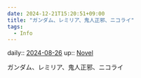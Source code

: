 ```yaml
---
date: 2024-12-21T15:20:51+09:00
title: "ガンダム、レミリア、鬼人正邪、ニコライ"
tags:
  - Info
---
```


daily:: [2024-08-26](/Daily_Note/2024-08-26.md)
up:: [Novel](../Bar/Novel/Topics/Novel.md)

ガンダム、レミリア、鬼人正邪、ニコライ